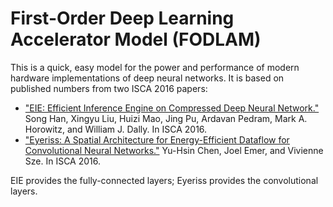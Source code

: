 First-Order Deep Learning Accelerator Model (FODLAM)
====================================================

This is a quick, easy model for the power and performance of modern hardware implementations of deep neural networks. It is based on published numbers from two ISCA 2016 papers:

* ["EIE: Efficient Inference Engine on Compressed Deep Neural Network."](https://arxiv.org/pdf/1602.01528.pdf)
  Song Han, Xingyu Liu, Huizi Mao, Jing Pu, Ardavan Pedram, Mark A. Horowitz, and William J. Dally.
  In ISCA 2016.
* ["Eyeriss: A Spatial Architecture for Energy-Efficient Dataflow for Convolutional Neural Networks."](http://www.rle.mit.edu/eems/wp-content/uploads/2016/04/eyeriss_isca_2016.pdf)
  Yu-Hsin Chen, Joel Emer, and Vivienne Sze.
  In ISCA 2016.

EIE provides the fully-connected layers; Eyeriss provides the convolutional layers.
